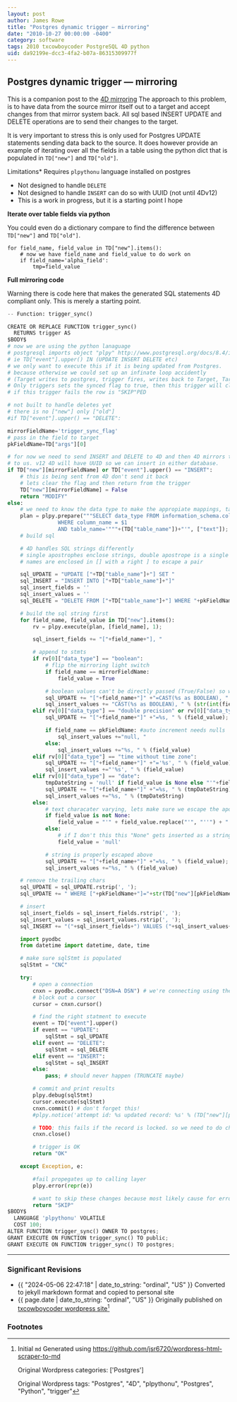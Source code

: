 ```yaml
---
layout: post
author: James Rowe
title: "Postgres dynamic trigger — mirroring"
date: "2010-10-27 00:00:00 -0400"
category: software
tags: 2010 txcowboycoder PostgreSQL 4D python
uid: da92199e-dcc3-4fa2-b07a-86315309977f
---
```


## Postgres dynamic trigger — mirroring

This is a companion post to the [4D mirroring](http://txcowboycoder.wordpress.com/2010/10/20/mirroring-data-to-another-database/) The approach to this problem, is to have data from the source mirror itself out to a target and accept changes from that mirror system back. All sql based INSERT UPDATE and DELETE operations are to send their changes to the target.

It is very important to stress this is only used for Postgres UPDATE statements sending data back to the source. It does however provide an example of iterating over all the fields in a table using the python dict that is populated in `TD["new"]` and `TD["old"]`.

Limitations* Requires `plpythonu` language installed on postgres

* Not designed to handle `DELETE`
* Not designed to handle `INSERT` can do so with UUID (not until 4Dv12)
* This is a work in progress, but it is a starting point I hope

**Iterate over table fields via python**  

You could even do a dictionary compare to find the difference between `TD["new"]` and `TD["old"]`.


```
for field_name, field_value in TD["new"].items():
	# now we have field_name and field_value to do work on
	if field_name='alpha_field':
		tmp=field_value

```

**Full mirroring code**  

Warning there is code here that makes the generated SQL statements 4D compliant only. This is merely a starting point.

```python
-- Function: trigger_sync()

CREATE OR REPLACE FUNCTION trigger_sync()
  RETURNS trigger AS
$BODY$
# now we are using the python lanaguage
# postgresql imports object "plpy" http://www.postgresql.org/docs/8.4/interactive/plpython-database.html
# ie TD["event"].upper() IN (UPDATE INSERT DELETE etc)
# we only want to execute this if it is being updated from Postgres.
# because otherwise we could set up an infinate loop accidently
# (Target writes to postgres, trigger fires, writes back to Target, Target writes back etc)
# Only triggers sets the synced flag to true, then this trigger will clear it
# if this trigger fails the row is "SKIP"PED

# not built to handle deletes yet
# there is no ["new"] only ["old"]
#if TD["event"].upper() == "DELETE":

mirrorFieldName='trigger_sync_flag'
# pass in the field to target
pkFieldName=TD["args"][0]

# for now we need to send INSERT and DELETE to 4D and then 4D mirrors that back
# to us. v12 4D will have UUID so we can insert in either database.
if TD["new"][mirrorFieldName] or TD["event"].upper() == "INSERT":
	# this is being sent from 4D don't send it back
	# lets clear the flag and then return from the trigger
	TD["new"][mirrorFieldName] = False
	return "MODIFY"
else:
	# we need to know the data type to make the appropiate mappings, table name is constant on a per trigger basis
	plan = plpy.prepare("""SELECT data_type FROM information_schema.columns
				WHERE column_name = $1
				AND table_name='"""+(TD["table_name"])+"'", ["text"]);
	# build sql

	# 4D handles SQL strings differently
	# single apostrophes enclose strings, double apostrope is a single apostrophe escaped
	# names are enclosed in [] with a right ] to escape a pair

	sql_UPDATE = "UPDATE ["+TD["table_name"]+"] SET "
	sql_INSERT = "INSERT INTO ["+TD["table_name"]+"]"
	sql_insert_fields = ''
	sql_insert_values = ''
	sql_DELETE = "DELETE FROM ["+TD["table_name"]+"] WHERE "+pkFieldName+"=%s" % str(TD["new"][pkFieldName])

	# build the sql string first
	for field_name, field_value in TD["new"].items():
		rv = plpy.execute(plan, [field_name], 1);

		sql_insert_fields += "["+field_name+"], "

		# append to stmts
		if rv[0]["data_type"] == "boolean":
			# flip the mirroring light switch
			if field_name == mirrorFieldName:
				field_value = True

			# boolean values can't be directly passed (True/False) so we need to change it to a 1 or 0 via python
			sql_UPDATE += "["+field_name+"]" +"=CAST(%s as BOOLEAN), " % (str(int(field_value)));
			sql_insert_values += "CAST(%s as BOOLEAN), " % (str(int(field_value)))
		elif rv[0]["data_type"] == "double precision" or rv[0]["data_type"] == "integer" or rv[0]["data_type"] == "smallint":
			sql_UPDATE += "["+field_name+"]" +"=%s, " % (field_value);

			if field_name == pkFieldName: #auto increment needs nulls
				sql_insert_values +="null, "
			else:
				sql_insert_values +="%s, " % (field_value)
		elif rv[0]["data_type"] == "time without time zone":
			sql_UPDATE += "["+field_name+"]" +"='%s', " % (field_value);
			sql_insert_values +="'%s', " % (field_value)
		elif rv[0]["data_type"] == "date":
			tmpDateString = 'null' if field_value is None else "'"+field_value+"'"
			sql_UPDATE += "["+field_name+"]" +"=%s, " % (tmpDateString);
			sql_insert_values +="%s, " % (tmpDateString)
		else:
			# text characater varying, lets make sure we escape the apostrophe, otherwise lets clear it out in 4D
			if field_value is not None:
				field_value = "'" + field_value.replace("'", "''") + "'"
			else:
				# if I don't this this "None" gets inserted as a string value
				field_value = 'null'

			# string is properly escaped above
			sql_UPDATE += "["+field_name+"]" +"=%s, " % (field_value);
			sql_insert_values +="%s, " % (field_value)

	# remove the trailing chars
	sql_UPDATE = sql_UPDATE.rstrip(', ');
	sql_UPDATE += " WHERE ["+pkFieldName+"]="+str(TD["new"][pkFieldName]);

	# insert
	sql_insert_fields = sql_insert_fields.rstrip(', ');
	sql_insert_values = sql_insert_values.rstrip(', ');
	sql_INSERT += "("+sql_insert_fields+") VALUES ("+sql_insert_values+")"

	import pyodbc
	from datetime import datetime, date, time

	# make sure sqlStmt is populated
	sqlStmt = "CNC"

	try:
		# open a connection
		cnxn = pyodbc.connect("DSN=A DSN") # we're connecting using the stored username/password in ODBC DSN
		# block out a cursor
		cursor = cnxn.cursor()

		# find the right statment to execute
		event = TD["event"].upper()
		if event == "UPDATE":
			sqlStmt = sql_UPDATE
		elif event == "DELETE":
			sqlStmt = sql_DELETE
		elif event == "INSERT":
			sqlStmt = sql_INSERT
		else:
			pass; # should never happen (TRUNCATE maybe)

		# commit and print results
		plpy.debug(sqlStmt)
		cursor.execute(sqlStmt)
		cnxn.commit() # don't forget this!
		#plpy.notice('attempt id: %s updated record: %s' % (TD["new"][pkFieldName],cursor.rowcount))

		# TODO: this fails if the record is locked. so we need to do checks based on that.
		cnxn.close()

		# trigger is OK
		return "OK"

	except Exception, e:

		#fail propegates up to calling layer
		plpy.error(repr(e))

		# want to skip these changes because most likely cause for error is record locking; have user try again
		return "SKIP"
$BODY$
  LANGUAGE 'plpythonu' VOLATILE
  COST 100;
ALTER FUNCTION trigger_sync() OWNER TO postgres;
GRANT EXECUTE ON FUNCTION trigger_sync() TO public;
GRANT EXECUTE ON FUNCTION trigger_sync() TO postgres;

```

---

### Significant Revisions

- {{ "2024-05-06 22:47:18" | date_to_string: "ordinal", "US" }} Converted to jekyll markdown format and copied to personal site
- {{ page.date | date_to_string: "ordinal", "US" }} Originally published on [txcowboycoder wordpress site](https://txcowboycoder.wordpress.com/2010/10/27/postgres-dynamic-trigger/)[^draft]

### Footnotes

[^draft]: Initial `md` Generated using <https://github.com/jsr6720/wordpress-html-scraper-to-md>

	Original Wordpress categories: ['Postgres']

	Original Wordpress tags: "Postgres", "4D", "plpythonu", "Postgres", "Python", "trigger"